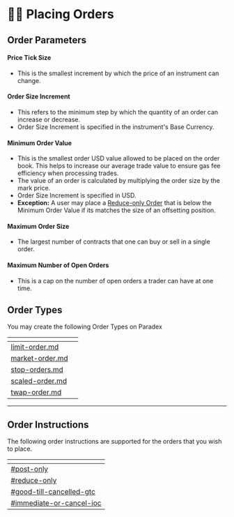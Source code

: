 # 👩‍💻 Placing Orders

## Order Parameters

#### **Price Tick Size**

* This is the smallest increment by which the price of an instrument can change.&#x20;

#### **Order Size Increment**

* This refers to the minimum step by which the quantity of an order can increase or decrease.&#x20;
* Order Size Increment is specified in the instrument's Base Currency.

#### **Minimum Order Value**

* This is the smallest order USD value allowed to be placed on the order book. This helps to increase our average trade value to ensure gas fee efficiency when processing trades.&#x20;
* The value of an order is calculated by multiplying the order size by the mark price.
* Order Size Increment is specified in USD.
* **Exception:** A user may place a [Reduce-only Order](order-instructions.md#reduce-only) that is below the Minimum Order Value if its matches the size of an offsetting position.

#### **Maximum Order Size**

* The largest number of contracts that one can buy or sell in a single order.&#x20;

#### **Maximum Number of Open Orders**

* This is a cap on the number of open orders a trader can have at one time.

## Order Types

You may create the following Order Types on Paradex

<table data-view="cards"><thead><tr><th data-card-target data-type="content-ref"></th><th data-hidden data-card-cover data-type="files"></th></tr></thead><tbody><tr><td><a href="../../trading/placing-orders/order-types/limit-order.md">limit-order.md</a></td><td></td></tr><tr><td><a href="../../trading/placing-orders/order-types/market-order.md">market-order.md</a></td><td></td></tr><tr><td><a href="../../trading/placing-orders/order-types/stop-orders.md">stop-orders.md</a></td><td></td></tr><tr><td><a href="../../trading/placing-orders/order-types/scaled-order.md">scaled-order.md</a></td><td></td></tr><tr><td><a href="../../trading/placing-orders/order-types/twap-order.md">twap-order.md</a></td><td></td></tr></tbody></table>

***

## Order Instructions

The following order instructions are supported for the orders that you wish to place.

<table data-view="cards"><thead><tr><th data-card-target data-type="content-ref"></th></tr></thead><tbody><tr><td><a href="order-instructions.md#post-only">#post-only</a></td></tr><tr><td><a href="order-instructions.md#reduce-only">#reduce-only</a></td></tr><tr><td><a href="order-instructions.md#good-till-cancelled-gtc">#good-till-cancelled-gtc</a></td></tr><tr><td><a href="order-instructions.md#immediate-or-cancel-ioc">#immediate-or-cancel-ioc</a></td></tr></tbody></table>
